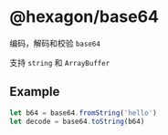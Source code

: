 # @hexagon/base64

编码，解码和校验 `base64`

支持 `string` 和 `ArrayBuffer`

## Example

```js
let b64 = base64.fromString('hello')
let decode = base64.toString(b64)
```
